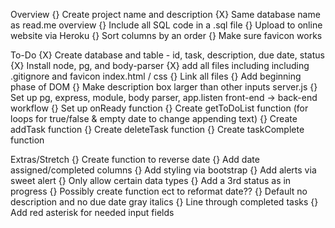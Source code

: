 Overview
    {} Create project name and description
    {X} Same database name as read.me overview
    {} Include all SQL code in a .sql file
    {} Upload to online website via Heroku
    {} Sort columns by an order
    {} Make sure favicon works

To-Do
    {X} Create database and table - id, task, description, due date, status
    {X} Install node, pg, and body-parser
    {X} add all files including including .gitignore and favicon
index.html / css
    {} Link all files
    {} Add beginning phase of DOM
    {} Make description box larger than other inputs
server.js
    {} Set up pg, express, module, body parser, app.listen
front-end -> back-end workflow
    {} Set up onReady function
    {} Create getToDoList function (for loops for true/false & empty date to change appending text)
    {} Create addTask function
    {} Create deleteTask function
    {} Create taskComplete function

Extras/Stretch
    {} Create function to reverse date
    {} Add date assigned/completed columns
    {} Add styling via bootstrap
    {} Add alerts via sweet alert
    {} Only allow certain data types
    {} Add a 3rd status as in progress
    {} Possibly create function ect to reformat date??
    {} Default no description and no due date gray italics
    {} Line through completed tasks
    {} Add red asterisk for needed input fields